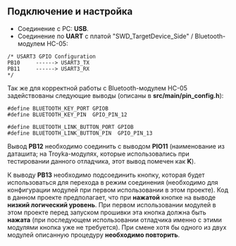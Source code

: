 ## Подключение и настройка
- Соединение с PC: **USB**.
- Соединение по **UART** с платой "SWD_TargetDevice_Side" / Bluetooth-модулем HC-05:
```
/* USART3 GPIO Configuration    
PB10     ------> USART3_TX
PB11     ------> USART3_RX 
*/
```
Так же для корректной работы с Bluetooth-модулем HC-05 задействованы следующие выводы (описаны в **src/main/pin_config.h**):
```
#define BLUETOOTH_KEY_PORT GPIOB
#define BLUETOOTH_KEY_PIN  GPIO_PIN_12

#define BLUETOOTH_LINK_BUTTON_PORT GPIOB
#define BLUETOOTH_LINK_BUTTON_PIN  GPIO_PIN_13
```
Вывод **PB12** необходимо соединить с выводом **PIO11** (наименование из даташита; на Troyka-модулях, которые использовались при тестировании данного отладчика, этот вывод помечен как **K**).

К выводу **PB13** необходимо подсоединить кнопку, которая будет использоваться для перехода в режим соединения (необходимо для конфигурации модулей при первом использовании в этом проекте). Код в данном проекте предполагает, что при **нажатой** кнопке на выводе **низкий логический уровень**. При первом использовании модулей в этом проекте перед запуском прошивки эта кнопка должна быть **нажата** (при последующем использовании отладчика именно с этими модулями кнопка уже не требуется). При смене хотя бы одного из двух модулей описанную процедуру **необходимо повторить**.
